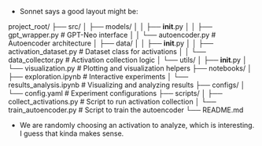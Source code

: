 - Sonnet says a good layout might be:

project_root/
├── src/
│ ├── models/
│ │ ├── **init**.py
│ │ ├── gpt_wrapper.py # GPT-Neo interface
│ │ └── autoencoder.py # Autoencoder architecture
│ ├── data/
│ │ ├── **init**.py
│ │ ├── activation_dataset.py # Dataset class for activations
│ │ └── data_collector.py # Activation collection logic
│ └── utils/
│ ├── **init**.py
│ └── visualization.py # Plotting and visualization helpers
├── notebooks/
│ ├── exploration.ipynb # Interactive experiments
│ └── results_analysis.ipynb # Visualizing and analyzing results
├── configs/
│ └── config.yaml # Experiment configurations
├── scripts/
│ ├── collect_activations.py # Script to run activation collection
│ └── train_autoencoder.py # Script to train the autoencoder
└── README.md

- We are randomly choosing an activation to analyze, which is interesting. I guess that kinda makes sense.
